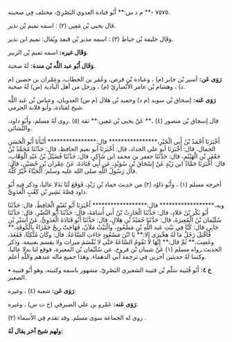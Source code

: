 ٧٥٧٥ -** م د س:** أَبُو قتادة العدوي البَصْرِيّ، مختلف فِي صحبته.

قال يحيى بْن مَعِين (٢) : اسمه تميم بْن نذير.

وَقَال خليفة بْن خياط (٣) : اسمه مذير بْن قنفذ ويُقال: تميم ابن نذير.

**وَقَال غيره:** اسمه تميم بْن الزبير.

**وَقَال أَبُو عبد اللَّه بْن مندة:** لَهُ صحبة.

**رَوَى عَن:** أسير بْن جابر (م) ، وعبادة بْن قرص، وعُمَر بن الخطاب، وعِمْران بن حصين (م د) ، وهشام بْن عامر الأَنْصارِيّ (م) ، ورجل من أهل البادية (س) لَهُ صحبة.

**رَوَى عَنه:** إسحاق بْن سويد (م د) وحميد بْن هلال (م س) العدويان، وعباس بْن عَبد اللَّه شيخ لقتادة، وأبو قلابة الجرمي.

قال إسحاق بْن منصور (٤) ،** عَنْ يحيى بْن مَعِين:** ثقة (٥) .روى لَهُ مسلم، وأَبُو داود، والنَّسَائي.

أَخْبَرَنَا أَحْمَدُ بْنُ أَبي الْخَيْرِ،**************** قال:**************** أَنْبَأَنَا أَبُو الْحَسَنِ الجمال، قال: أَخْبَرَنَا أبو علي الحداد، قال: أَخْبَرَنَا أبو نعيم الحافظ، قال: حَدَّثَنَا مُحَمَّدُ بْنُ جَعْفَرِ بْنِ الْهَيْثَمِ، قال: حَدَّثَنَا جعفر بن محمد ابن شَاكِرٍ، قال: حَدَّثَنَا فُضَيْلُ بْنُ عَبْدِ الْوَهَّابِ، قال: أَخْبَرَنَا حَمَّادُ ابن زَيْدٍ عَنْ إِسْحَاقَ بْنِ سُوَيْدٍ، عَن أَبِي قَتَادَةَ، عَنْ عِمْران بْنِ حُصَيْنٍ، قال: قال رَسُولُ اللَّهِ صلى الله عليه وسلم: الْحَيَّاءُ خَيْرٌ كُلُّهُ.

أخرجه مسلم (١) ، وأَبُو دَاوُد (٢) من حَدِيث حماد بْنِ زَيْدٍ، فَوَقَعَ لَنَا بَدَلا عاليا، وذكر فِيهِ أَبُو داود قِصَّةَ بَشِيرِ بْنِ كَعْبٍ الْعَدَوِيِّ.

وبه،****************** قال:****************** أَخْبَرَنَا أَبُو نُعَيْمٍ الْحَافِظُ، قال: حَدَّثَنَا أَبُو بَكْر بْنُ خَلادٍ، قال: حَدَّثَنَا الْحَارِثُ بْنُ أَبي أُسَامَةَ، قال: حَدَّثَنَا أَبُو النَّضْرِ، قال: حَدَّثَنَا سُلَيْمان بْنُ الْمُغِيرَةَ، قال: حَدَّثَنَا حُمَيْدُ بْنِ هِلالٍ، قال: حَدَّثَنَا أَبُو قَتَادَةَ الْعَدَوِيُّ، عَنْ أُسَيْرِ بْنِ جَابِرٍ، قال: كُنَّا فِي بَيْتِ عَبد اللَّهِ بْنِ مَسْعُودٍ، والْبَيْتُ مَلآنٌ، فَهَاجَتْ رِيحٌ حَمْرَاءُ بِالْكُوفَةِ،** فَأَقْبَلَ رَجُلٌ مَا لَهُ هِجِّيرَى إِلا:** يَا ابْنَ مَسْعُودٍ جَاءَتِ السَّاعَةُ. قال: وكَانَ مُتَّكِئًا، فَقَعَدَ، وغَضِبَ،** ثُمَّ قال:** إِنَّهَا لا تَقُومُ السَّاعَةُ حَتَّى لا يُقْسَمَ ميراث ولا يقسم بغنيمة. وذكر الحديث.رواه مسلم (١) عَنْ شيبان بْن فروخ، عن سُلَيْمان بْن المغيرة، فوقع لنا بدلا عاليا. وكتبنا لَهُ حديثين آخرين فِي ترجمة أبي الدهماء. وهذا جميع ماله عندهم واللَّهِ أعلم.

**• خ ٤:** أَبُو قُتَيبة سَلْم بْن قتيبة الشعيري البَصْرِيّ، مشهور باسمه وكنيته، وهو أَبُو قتيبة الصغير.

**رَوَى عَن:** شعبة (٤) ، وغيره.

**رَوَى عَنه:** عَمْرو بن علي الصيرفي (خ ت س) ، وغيره.

روى له الجماعة سوى مسلم. وقد تقدم فِي الأَسماء (٢) .

**ولهم شيخ آخر يقال لَهُ:**